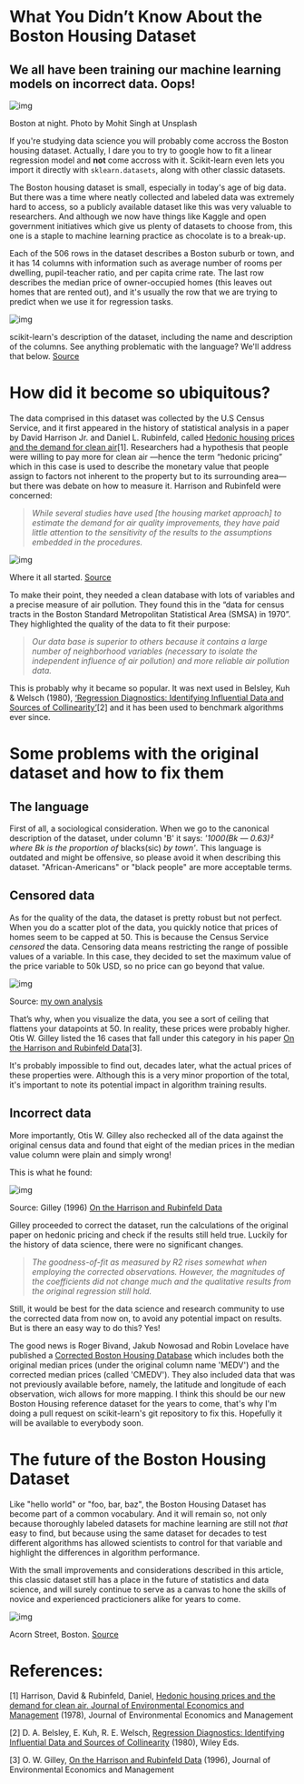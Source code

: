 # What You Didn’t Know About the Boston Housing Dataset

## We all have been training our machine learning models on incorrect data. Oops!

![img](https://miro.medium.com/max/700/1*sTIyFaSNImGkFSYdriKFZA.jpeg)

Boston at night. Photo by Mohit Singh at Unsplash

If you're studying data science you will probably come accross the Boston housing dataset. Actually, I dare you to try to google how to fit a linear regression model and **not** come accross with it. Scikit-learn even lets you import it directly with `sklearn.datasets`, along with other classic datasets.

The Boston housing dataset is small, especially in today's age of big data. But there was a time where neatly collected and labeled data was extremely hard to access, so a publicly available dataset like this was very valuable to researchers. And although we now have things like Kaggle and open government initiatives which give us plenty of datasets to choose from, this one is a staple to machine learning practice as chocolate is to a break-up.

Each of the 506 rows in the dataset describes a Boston suburb or town, and it has 14 columns with information such as average number of rooms per dwelling, pupil-teacher ratio, and per capita crime rate. The last row describes the median price of owner-occupied homes (this leaves out homes that are rented out), and it's usually the row that we are trying to predict when we use it for regression tasks.

![img](https://miro.medium.com/max/700/1*ZeYXdND4eaYmqrSzKXKKFg.png)

scikit-learn's description of the dataset, including the name and description of the columns. See anything problematic with the language? We'll address that below. [Source](https://scikit-learn.org/stable/datasets/index.html)

# How did it become so ubiquitous?

The data comprised in this dataset was collected by the U.S Census Service, and it first appeared in the history of statistical analysis in a paper by David Harrison Jr. and Daniel L. Rubinfeld, called [Hedonic housing prices and the demand for clean air](https://www.researchgate.net/publication/4974606_Hedonic_housing_prices_and_the_demand_for_clean_air)[1]. Researchers had a hypothesis that people were willing to pay more for clean air —hence the term “hedonic pricing” which in this case is used to describe the monetary value that people assign to factors not inherent to the property but to its surrounding area— but there was debate on how to measure it. Harrison and Rubinfeld were concerned:

> *While several studies have used [the housing market approach] to estimate the demand for air quality improvements, they have paid little attention to the sensitivity of the results to the assumptions embedded in the procedures.*

![img](https://miro.medium.com/max/700/1*CbtxU4C8UA_yy9IMVZ0tVw.png)

Where it all started. [Source](https://www.researchgate.net/publication/4974606_Hedonic_housing_prices_and_the_demand_for_clean_air)

To make their point, they needed a clean database with lots of variables and a precise measure of air pollution. They found this in the “data for census tracts in the Boston Standard Metropolitan Statistical Area (SMSA) in 1970”. They highlighted the quality of the data to fit their purpose:

> *Our data base is superior to others because it contains a large number of neighborhood variables (necessary to isolate the independent influence of air pollution) and more reliable air pollution data.*

This is probably why it became so popular. It was next used in Belsley, Kuh & Welsch (1980), [‘Regression Diagnostics: Identifying Influential Data and Sources of Collinearity’](https://onlinelibrary.wiley.com/doi/book/10.1002/0471725153)[2] and it has been used to benchmark algorithms ever since.

# Some problems with the original dataset and how to fix them

## The language

First of all, a sociological consideration. When we go to the canonical description of the dataset, under column 'B' it says: *'1000(Bk — 0.63)² where Bk is the proportion of* blacks(sic) *by town'*. This language is outdated and might be offensive, so please avoid it when describing this dataset. "African-Americans" or "black people" are more acceptable terms.

## Censored data

As for the quality of the data, the dataset is pretty robust but not perfect. When you do a scatter plot of the data, you quickly notice that prices of homes seem to be capped at 50. This is because the Census Service *censored* the data. Censoring data means restricting the range of possible values of a variable. In this case, they decided to set the maximum value of the price variable to 50k USD, so no price can go beyond that value.

![img](https://miro.medium.com/max/500/1*Pr0-cdzPQtjLd6fdJi6eyg.png)

Source: [my own analysis](https://github.com/martinacantaro/data_science/blob/master/datacamp_machine_learning_scientist_with_python/01_supervised_learning_with_scikit-learn/03_Boston_housing.ipynb)

That’s why, when you visualize the data, you see a sort of ceiling that flattens your datapoints at 50. In reality, these prices were probably higher. Otis W. Gilley listed the 16 cases that fall under this category in his paper [On the Harrison and Rubinfeld Data](https://spatial-statistics.com/pace_manuscripts/jeem_ms_dir/pdf/fin_jeem.pdf)[3].

It's probably impossible to find out, decades later, what the actual prices of these properties were. Although this is a very minor proportion of the total, it's important to note its potential impact in algorithm training results.

## Incorrect data

More importantly, Otis W. Gilley also rechecked all of the data against the original census data and found that eight of the median prices in the median value column were plain and simply wrong!

This is what he found:

![img](https://miro.medium.com/max/700/1*7mJYXdMIsQdTESqsONBLeg.png)

Source: Gilley (1996) [On the Harrison and Rubinfeld Data](https://spatial-statistics.com/pace_manuscripts/jeem_ms_dir/pdf/fin_jeem.pdf)

Gilley proceeded to correct the dataset, run the calculations of the original paper on hedonic pricing and check if the results still held true. Luckily for the history of data science, there were no significant changes.

> *The goodness-of-fit as measured by R2 rises somewhat when employing the corrected observations. However, the magnitudes of the coefficients did not change much and the qualitative results from the original regression still hold.*

Still, it would be best for the data science and research community to use the corrected data from now on, to avoid any potential impact on results. But is there an easy way to do this? Yes!

The good news is Roger Bivand, Jakub Nowosad and Robin Lovelace have published a [Corrected Boston Housing Database](https://nowosad.github.io/spData/reference/boston.html) which includes both the original median prices (under the original column name 'MEDV') and the corrected median prices (called 'CMEDV'). They also included data that was not previously available before, namely, the latitude and longitude of each observation, wich allows for more mapping. I think this should be our new Boston Housing reference dataset for the years to come, that's why I'm doing a pull request on scikit-learn's git repository to fix this. Hopefully it will be available to everybody soon.

# The future of the Boston Housing Dataset

Like "hello world" or "foo, bar, baz", the Boston Housing Dataset has become part of a common vocabulary. And it will remain so, not only because thoroughly labeled datasets for machine learning are still not *that* easy to find, but because using the same dataset for decades to test different algorithms has allowed scientists to control for that variable and highlight the differences in algorithm performance.

With the small improvements and considerations described in this article, this classic dataset still has a place in the future of statistics and data science, and will surely continue to serve as a canvas to hone the skills of novice and experienced practicioners alike for years to come.

![img](https://miro.medium.com/max/700/1*Pwv8MwN2ODyeCf942i1r0w.jpeg)

Acorn Street, Boston. [Source](https://unsplash.com/photos/ZLN2WOVpjCo)

# References:

[1] Harrison, David & Rubinfeld, Daniel, [Hedonic housing prices and the demand for clean air. Journal of Environmental Economics and Management](https://www.researchgate.net/publication/4974606_Hedonic_housing_prices_and_the_demand_for_clean_air) (1978), Journal of Environmental Economics and Management

[2] D. A. Belsley, E. Kuh, R. E. Welsch, [Regression Diagnostics: Identifying Influential Data and Sources of Collinearity](https://onlinelibrary.wiley.com/doi/book/10.1002/0471725153) (1980), Wiley Eds.

[3] O. W. Gilley, [On the Harrison and Rubinfeld Data](https://spatial-statistics.com/pace_manuscripts/jeem_ms_dir/pdf/fin_jeem.pdf) (1996), Journal of Environmental Economics and Management